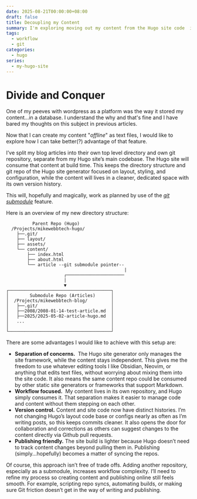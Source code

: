 ```yaml
---
date: 2025-08-21T00:00:00+08:00
draft: false
title: Decoupling my Content
summary: I'm exploring moving out my content from the Hugo site code  into a seperate isolated direcrory structure and git repository using git submodules. This should create a cleaner, more focused workflow with independent version histories, making it easier to manage and publish my content.
tags:
  - workflow
  - git
categories:
  - hugo
series:
  - my-hugo-site
---
```


# Divide and Conquer

One of my peeves with wordpress as a platform was the way it stored my content...in a database. I understand the why and that's fine and I have bared my thoughts on this subject in previous articles.

Now that I can create my content "_offline_" as text files, I would like to explore how I can take better(?) advantage of that feature.

I’ve split my blog articles into their own top level directory and own git repository, separate from my Hugo site’s main codebase. The Hugo site will consume that content at build time. This keeps the directory structure and git repo of the Hugo site generator focused on layout, styling, and configuration, while the content will lives in a cleaner, dedicated space with its own version history.

This will, hopefully and magically, work as planned by use of the [_git submodule_](https://git-scm.com/book/en/v2/Git-Tools-Submodules) feature.

Here is an overview of my new directory structure:

```
	      Parent Repo (Hugo)
  /Projects/mikewebbtech-hugo/
    ├──.git/
    ├── layout/
    ├── assets/
    └── content/
        ├── index.html
        ├── about.html
        └── article --git submodule pointer--
                                             |
                      ┌──────────────────────
                      |
                      ▼
┌───────────────────────────────────────┐
│        Submodule Repo (Articles)      │
│  /Projects/mikewebbtech-blog/         │
│   ├──.git/                            │
│   ├──2008/2008-01-14-test-article.md  │
│   ├──2025/2025-05-02-article-hugo.md  │
│   ...                                 │
│                                       │
└───────────────────────────────────────┘
```

There are some advantages I would like to achieve with this setup are:

- **Separation of concerns.**  The Hugo site generator only manages the site framework, while the content stays independent. This gives me the freedom to use whatever editing tools I like Obsidian, Neovim, or anything that edits text files, without worrying about mixing them into the site code. It also means the same content repo could be consumed by other static site generators or frameworks that support Markdown.
- **Workflow focused.**  My content lives in its own repository, and Hugo simply consumes it. That separation makes it easier to manage code and content without them stepping on each other.
- **Version control.** Content and site code now have distinct histories. I’m not changing Hugo’s layout code base or configs nearly as often as I’m writing posts, so this keeps commits cleaner. It also opens the door for collaboration and corrections as others can suggest changes to the content directly via Github pull requests.
- **Publishing friendly.** The site build is lighter because Hugo doesn’t need to track content changes beyond pulling them in. Publishing (simply...hopefully) becomes a matter of syncing the repos.

Of course, this approach isn’t free of trade offs. Adding another repository, especially as a submodule, increases workflow complexity. I’ll need to refine my process so creating content and publishing online still feels smooth. For example, scripting repo syncs, automating builds, or making sure Git friction doesn’t get in the way of writing and publishing.
